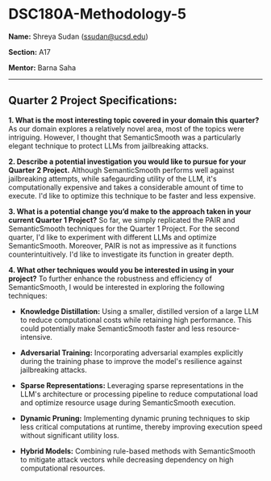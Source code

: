 # DSC180A-Methodology-5

**Name:** Shreya Sudan (ssudan@ucsd.edu)

**Section:** A17

**Mentor:** Barna Saha

---
## Quarter 2 Project Specifications:

**1. What is the most interesting topic covered in your domain this quarter?**
As our domain explores a relatively novel area, most of the topics were intriguing. However, I thought that SemanticSmooth was a particularly elegant technique to protect LLMs from jailbreaking attacks. 

**2. Describe a potential investigation you would like to pursue for your Quarter 2 Project.**
Although SemanticSmooth performs well against jailbreaking attempts, while safegaurding utility of the LLM, it's computationally expensive and takes a considerable amount of time to execute. I'd like to optimize this technique to be faster and less expensive. 

**3. What is a potential change you’d make to the approach taken in your current Quarter 1 Project?**
So far, we simply replicated the PAIR and SemanticSmooth techniques for the Quarter 1 Project. For the second quarter, I'd like to experiment with different LLMs and optimize SemanticSmooth. Moreover, PAIR is not as impressive as it functions counterintuitively. I'd like to investigate its function in greater depth.

**4. What other techniques would you be interested in using in your project?**
To further enhance the robustness and efficiency of SemanticSmooth, I would be interested in exploring the following techniques:
- **Knowledge Distillation:**
  Using a smaller, distilled version of a large LLM to reduce computational costs while retaining high performance.   This could potentially make SemanticSmooth faster and less resource-intensive.

- **Adversarial Training:**
  Incorporating adversarial examples explicitly during the training phase to improve the model's resilience against   jailbreaking attacks.

- **Sparse Representations:**
  Leveraging sparse representations in the LLM's architecture or processing pipeline to reduce computational load     and optimize resource usage during SemanticSmooth execution.

- **Dynamic Pruning:**
  Implementing dynamic pruning techniques to skip less critical computations at runtime, thereby improving           execution speed without significant utility loss.

- **Hybrid Models:**
  Combining rule-based methods with SemanticSmooth to mitigate attack vectors while decreasing dependency on high     computational resources.
